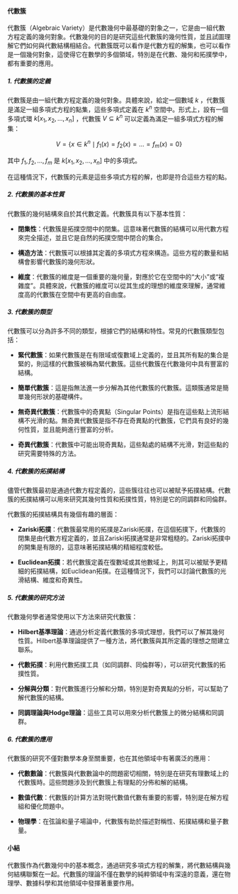 #### 代數簇

代數簇（Algebraic Variety）是代數幾何中最基礎的對象之一，它是由一組代數方程定義的幾何對象。代數幾何的目的是研究這些代數簇的幾何性質，並且試圖理解它們如何與代數結構相結合。代數簇既可以看作是代數方程的解集，也可以看作是一個幾何對象，這使得它在數學的多個領域，特別是在代數、幾何和拓撲學中，都有重要的應用。

##### 1. 代數簇的定義

代數簇是由一組代數方程定義的幾何對象。具體來說，給定一個數域  $`k`$ ，代數簇是滿足一組多項式方程的點集，這些多項式定義在  $`k^n`$  空間中。形式上，設有一個多項式環  $`k[x_1, x_2, \dots, x_n]`$ ，代數簇  $`V \subseteq k^n`$  可以定義為滿足一組多項式方程的解集：


```math
V = \{ x \in k^n \mid f_1(x) = f_2(x) = \dots = f_m(x) = 0 \}
```


其中  $`f_1, f_2, \dots, f_m`$  是  $`k[x_1, x_2, \dots, x_n]`$  中的多項式。

在這種情況下，代數簇的元素是這些多項式方程的解，也即是符合這些方程的點。

##### 2. 代數簇的基本性質

代數簇的幾何結構來自於其代數定義。代數簇具有以下基本性質：

- **閉集性**：代數簇是拓撲空間中的閉集。這意味著代數簇的結構可以用代數方程來完全描述，並且它是自然的拓撲空間中閉合的集合。
  
- **構造方法**：代數簇可以根據其定義的多項式方程來構造。這些方程的數量和結構會影響代數簇的幾何形狀。

- **維度**：代數簇的維度是一個重要的幾何量，對應於它在空間中的“大小”或“複雜度”。具體來說，代數簇的維度可以從其生成的理想的維度來理解，通常維度高的代數簇在空間中有更高的自由度。

##### 3. 代數簇的類型

代數簇可以分為許多不同的類型，根據它們的結構和特性。常見的代數簇類型包括：

- **緊代數簇**：如果代數簇是在有限域或復數域上定義的，並且其所有點的集合是緊的，則這樣的代數簇被稱為緊代數簇。這些代數簇在代數幾何中具有豐富的結構。
  
- **簡單代數簇**：這是指無法進一步分解為其他代數簇的代數簇。這類簇通常是簡單幾何形狀的基礎構件。

- **無奇異代數簇**：代數簇中的奇異點（Singular Points）是指在這些點上流形結構不光滑的點。無奇異代數簇是指不存在奇異點的代數簇，它們具有良好的幾何性質，並且能夠進行豐富的分析。

- **奇異代數簇**：代數簇中可能出現奇異點，這些點處的結構不光滑，對這些點的研究需要特殊的方法。

##### 4. 代數簇的拓撲結構

儘管代數簇最初是通過代數方程定義的，這些簇往往也可以被賦予拓撲結構。代數簇的拓撲結構可以用來研究其幾何性質和拓撲性質，特別是它的同調群和同倫群。

代數簇的拓撲結構具有幾個有趣的層面：

- **Zariski拓撲**：代數簇最常用的拓撲是Zariski拓撲，在這個拓撲下，代數簇的閉集是由代數方程定義的，並且Zariski拓撲通常是非常粗糙的。Zariski拓撲中的開集是有限的，這意味著拓撲結構的精細程度較低。

- **Euclidean拓撲**：若代數簇定義在復數域或其他數域上，則其可以被賦予更精細的拓撲結構，如Euclidean拓撲。在這種情況下，我們可以討論代數簇的光滑結構、維度和奇異性。

##### 5. 代數簇的研究方法

代數幾何學者通常使用以下方法來研究代數簇：

- **Hilbert基準理論**：通過分析定義代數簇的多項式理想，我們可以了解其幾何性質。Hilbert基準理論提供了一種方法，將代數簇與其所定義的理想之間建立聯系。

- **代數拓撲**：利用代數拓撲工具（如同調群、同倫群等），可以研究代數簇的拓撲性質。

- **分解與分類**：對代數簇進行分解和分類，特別是對奇異點的分析，可以幫助了解代數簇的結構。

- **同調理論與Hodge理論**：這些工具可以用來分析代數簇上的微分結構和同調群。

##### 6. 代數簇的應用

代數簇的研究不僅對數學本身至關重要，也在其他領域中有著廣泛的應用：

- **代數數論**：代數簇與代數數論中的問題密切相關，特別是在研究有理數域上的代數簇時。這些問題涉及到代數簇上有理點的分佈和解的結構。

- **數值代數**：代數簇的計算方法對現代數值代數有重要的影響，特別是在解方程組和優化問題中。

- **物理學**：在弦論和量子場論中，代數簇有助於描述對稱性、拓撲結構和量子數量。

#### 小結

代數簇作為代數幾何中的基本概念，通過研究多項式方程的解集，將代數結構與幾何結構聯繫在一起。代數簇的理論不僅在數學的純粹領域中有深遠的意義，還在物理學、數據科學和其他領域中發揮著重要作用。